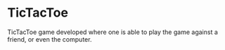 # TicTacToe
TicTacToe game developed where one is able to play the game against a friend, or even the computer.
